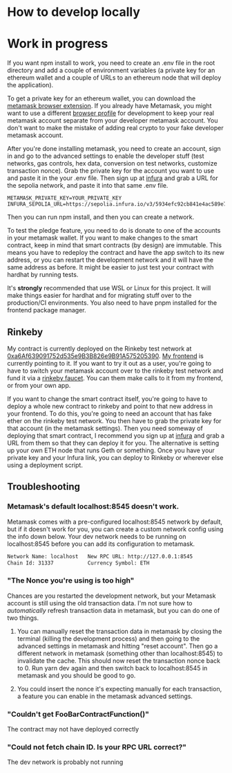 # How to develop locally

# Work in progress

If you want npm install to work, you need to create an .env file in the root directory and add a couple of environment variables (a private key for an ethereum wallet and a couple of URLs to an ethereum node that will deploy the application).

To get a private key for an ethereum wallet, you can download the [metamask browser extension](https://metamask.io/). If you already have Metamask, you might want to use a different [browser profile](https://youtu.be/Ik8-xn4DyCo?t=15) for development to keep your real metamask account separate from your developer metamask account. You don't want to make the mistake of adding real crypto to your fake developer metamask account.

After you're done installing metamask, you need to create an account, sign in and go to the advanced settings to enable the developer stuff (test networks, gas controls, hex data, conversion on test networks, customize transaction nonce). Grab the private key for the account you want to use and paste it in the your .env file. Then sign up at [infura](https://www.infura.io/) and grab a URL for the sepolia network, and paste it into that same .env file.

```
METAMASK_PRIVATE_KEY=YOUR_PRIVATE_KEY
INFURA_SEPOLIA_URL=https://sepolia.infura.io/v3/5934efc92cb841e4ac589e7c070d6975
```

Then you can run npm install, and then you can create a network.

To test the pledge feature, you need to do is donate to one of the accounts in your metamask wallet. If you want to make changes to the smart contract, keep in mind that smart contracts (by design) are immutable. This means you have to redeploy the contract and have the app switch to its new address, or you can restart the development network and it will have the same address as before. It might be easier to just test your contract with hardhat by running tests.

It's **strongly** recommended that use WSL or Linux for this project. It will make things easier for hardhat and for migrating stuff over to the production/CI environments. You also need to have pnpm installed for the frontend package manager.

## Rinkeby 

My contract is currently deployed on the Rinkeby test network at [0xa6Af639091752d535e9B3B826e9B91A575205390](https://rinkeby.etherscan.io/address/0xa6Af639091752d535e9B3B826e9B91A575205390). [My frontend](https://lucid-roentgen-95db25.netlify.app/) is currently pointing to it. If you want to try it out as a user, you're going to have to switch your metamask account over to the rinkeby test network and fund it via a [rinkeby faucet](https://faucets.chain.link/rinkeby). You can them make calls to it from my frontend, or from your own app.

If you want to change the smart contract itself, you're going to have to deploy a whole new contract to rinkeby and point to that new address in your frontend. To do this, you're going to need an account that has fake ether on the rinkeby test network. You then have to grab the private key for that account (in the metamask settings). Then you need someway of deploying that smart contract, I recommend you sign up at [infura](https://www.infura.io/) and grab a URL from them so that they can deploy it for you. The alternative is setting up your own ETH node that runs Geth or something. Once you have your private key and your Infura link, you can deploy to Rinkeby or wherever else using a deployment script. 

## Troubleshooting 

### Metamask's default localhost:8545 doesn't work.

Metamask comes with a pre-configured localhost:8545 network by default, but if it doesn't work for you, you can create a custom network config using the info down below. Your dev network needs to be running on localhost:8545 before you can add its configuration to metamask.

```bash
Network Name: localhost   New RPC URL: http://127.0.0.1:8545
Chain Id: 31337           Currency Symbol: ETH
```

### "The Nonce you're using is too high"

Chances are you restarted the development network, but your Metamask account is still using the old transaction data. 
I'm not sure how to _automatically_ refresh transaction data in metamask, but you can do one of two things.

1. You can manually reset the transaction data in metamask by closing the terminal (killing the development process) and then going to the advanced settings in metamask and hitting "reset account". Then go a different network in metamask (something other than localhost:8545) to invalidate the cache. This should now reset the transaction nonce back to 0. Run yarn dev again and then switch back to localhost:8545 in metamask and you should be good to go.

2. You could insert the nonce it's expecting manually for each transaction, a feature you can enable in the metamask advanced settings.

### "Couldn't get FooBarContractFunction()"

The contract may not have deployed correctly

### "Could not fetch chain ID. Is your RPC URL correct?"

The dev network is probably not running
